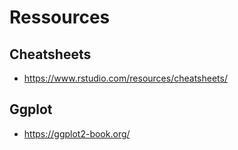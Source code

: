# Ressources
## Cheatsheets
- https://www.rstudio.com/resources/cheatsheets/
## Ggplot
- https://ggplot2-book.org/
